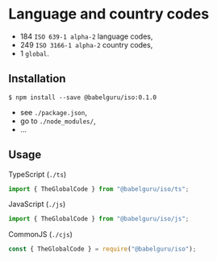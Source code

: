 # Language and country codes

- 184 `ISO 639-1 alpha-2` language codes,
- 249 `ISO 3166-1 alpha-2` country codes,
- 1 `global`.

## Installation

```console
$ npm install --save @babelguru/iso:0.1.0
```

- see `./package.json`,
- go to `./node_modules/`,
- ...

## Usage

TypeScript (`./ts`)

```typescript
import { TheGlobalCode } from "@babelguru/iso/ts";
```

JavaScript (`./js`)

```javascript
import { TheGlobalCode } from "@babelguru/iso/js";
```

CommonJS (`./cjs`)

```javascript
const { TheGlobalCode } = require("@babelguru/iso");
```
